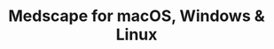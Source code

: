 ---
name: 'Medscape '
url: 'https://www.medscape.com/'
category: Medical
title: 'Medscape  for macOS, Windows & Linux'
key: medscape

---